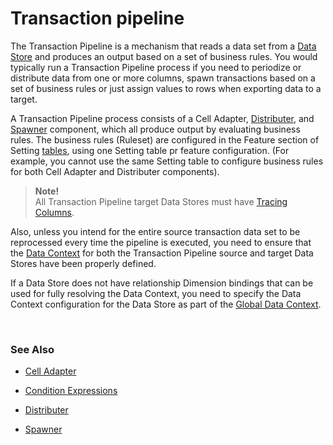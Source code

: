 # Transaction pipeline

The Transaction Pipeline is a mechanism that reads a data set from a [Data Store](../../datastores.md) and produces an output based on a set of business rules. You would typically run a Transaction Pipeline process if you need to periodize or distribute data from one or more columns, spawn transactions based on a set of business rules or just assign values to rows when exporting data to a target.


A Transaction Pipeline process consists of a Cell Adapter, [Distributer](distributer.md), and [Spawner](spawner.md) component, which all produce output by evaluating business rules.
The business rules (Ruleset) are configured in the Feature section of Setting [tables](../../tables.md), using one Setting table pr feature configuration. (For example, you cannot use the same Setting table to configure business rules for both Cell Adapter and Distributer components).
<br/>

>**Note!**  
All Transaction Pipeline target Data Stores must have [Tracing Columns](../tracingcolumns.md).  
>
Also, unless you intend for the entire source transaction data set to be reprocessed every time the pipeline is executed, you need to ensure that the [Data Context](../../dataflows/datacontext/index.md) for both the Transaction Pipeline source and target Data Stores have been properly defined. 
>
If a Data Store does not have relationship Dimension bindings that can be used for fully resolving the Data Context, you need to specify the Data Context configuration for the Data Store as part of the [Global Data Context](../../dataflows/datacontext/globaldatacontext.md).


<br/>

### See Also

* [Cell Adapter](celladapter.md)

* [Condition Expressions](conditionexpressions.md)

* [Distributer](distributer.md)

* [Spawner](spawner.md)




